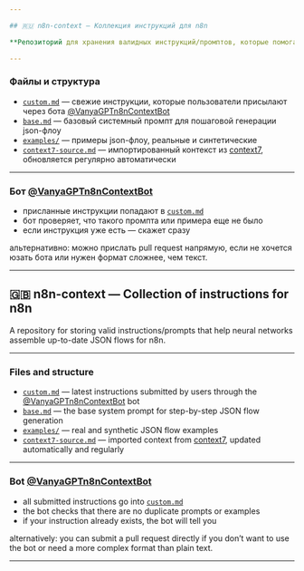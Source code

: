 ```yaml
---

## 🇷🇺 n8n-context — Коллекция инструкций для n8n

**Репозиторий для хранения валидных инструкций/промптов, которые помогают нейросетям собирать актуальные json-флоу под n8n.**

---
```


### Файлы и структура

* [`custom.md`](https://github.com/VanyaGPT/n8n-context/blob/main/custom.md) — свежие инструкции, которые пользователи присылают через бота [@VanyaGPTn8nContextBot](https://t.me/VanyaGPTn8nContextBot)
* [`base.md`](https://github.com/VanyaGPT/n8n-context/blob/main/base.md) — базовый системный промпт для пошаговой генерации json-флоу
* [`examples/`](https://github.com/VanyaGPT/n8n-context/tree/main/examples) — примеры json-флоу, реальные и синтетические
* [`context7-source.md`](https://github.com/VanyaGPT/n8n-context/blob/main/context7-source.md) — импортированный контекст из [context7](https://context7.com/n8n-io/n8n-docs?tokens=87961), обновляется регулярно автоматически

---

### Бот [@VanyaGPTn8nContextBot](https://t.me/VanyaGPTn8nContextBot)

* присланные инструкции попадают в [`custom.md`](https://github.com/VanyaGPT/n8n-context/blob/main/custom.md) 
* бот проверяет, что такого промпта или примера еще не было
* если инструкция уже есть — скажет сразу

альтернативно: можно прислать pull request напрямую, если не хочется юзать бота или нужен формат сложнее, чем текст.

---

## 🇬🇧 n8n-context — Collection of instructions for n8n

A repository for storing valid instructions/prompts that help neural networks assemble up-to-date JSON flows for n8n.

---

### Files and structure

* [`custom.md`](https://github.com/VanyaGPT/n8n-context/blob/main/custom.md) — latest instructions submitted by users through the [@VanyaGPTn8nContextBot](https://t.me/VanyaGPTn8nContextBot) bot
* [`base.md`](https://github.com/VanyaGPT/n8n-context/blob/main/base.md) — the base system prompt for step-by-step JSON flow generation
* [`examples/`](https://github.com/VanyaGPT/n8n-context/tree/main/examples) — real and synthetic JSON flow examples
* [`context7-source.md`](https://github.com/VanyaGPT/n8n-context/blob/main/context7-source.md) — imported context from [context7](https://context7.com/n8n-io/n8n-docs?tokens=87961), updated automatically and regularly

---

### Bot [@VanyaGPTn8nContextBot](https://t.me/VanyaGPTn8nContextBot)

* all submitted instructions go into [`custom.md`](https://github.com/VanyaGPT/n8n-context/blob/main/custom.md)
* the bot checks that there are no duplicate prompts or examples
* if your instruction already exists, the bot will tell you

alternatively: you can submit a pull request directly if you don’t want to use the bot or need a more complex format than plain text.

---
